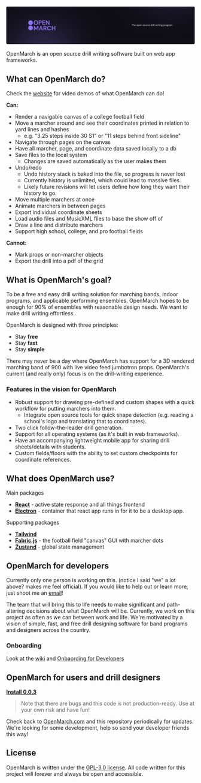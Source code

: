 ![Banner](public/githubbanner.png)

<!-- WHENEVER MODIFYING THIS FILE, you must also modify /docs/README.md to ensure the website is up to date.
    maybe there's a better way to do this without symlinks. someone better than me at ruby pls -->

OpenMarch is an open source drill writing software built on web app frameworks.

## What can OpenMarch do?

Check the [website](https://www.OpenMarch.com/) for video demos of what OpenMarch can do!

**Can:**

- Render a navigable canvas of a college football field
- Move a marcher around and see their coordinates printed in relation to yard lines and hashes
  - e.g. "3.25 steps inside 30 S1" or "11 steps behind front sideline"
- Navigate through pages on the canvas
- Have all marcher, page, and coordinate data saved locally to a db
- Save files to the local system
  - Changes are saved automatically as the user makes them
- Undo/redo
  - Undo history stack is baked into the file, so progress is never lost
  - Currently history is unlimited, which could lead to massive files.
  - Likely future revisions will let users define how long they want their history to go.
- Move multiple marchers at once
- Animate marchers in between pages
- Export individual coordinate sheets
- Load audio files and MusicXML files to base the show off of
- Draw a line and distribute marchers
- Support high school, college, and pro football fields

**Cannot:**

- Mark props or non-marcher objects
- Export the drill into a pdf of the grid

## What is OpenMarch's goal?

To be a free and easy drill writing solution for marching bands, indoor programs, and applicable performing ensembles.
OpenMarch hopes to be enough for 90% of ensembles with reasonable design needs. We want to make drill writing effortless.

OpenMarch is designed with three principles:

- Stay **free**
- Stay **fast**
- Stay **simple**

There may never be a day where OpenMarch has support for a 3D rendered marching band of 900
with live video feed jumbotron props.
OpenMarch's current (and really only) focus is on the drill-writing experience.

### Features in the vision for OpenMarch

- Robust support for drawing pre-defined and custom shapes with a quick workflow for putting marchers into them.
  - Integrate open source tools for quick shape detection (e.g. reading a school's logo and translating that to coordinates).
- Two click follow-the-leader drill generation.
- Support for all operating systems (as it's built in web frameworks).
- Have an accompanying lightweight mobile app for sharing drill sheets/details with students.
- Custom fields/floors with the ability to set custom checkpoints for coordinate references.

## What does OpenMarch use?

Main packages

- [**React**](https://react.dev/) - active state response and all things frontend
- [**Electron**](https://www.electronjs.org/) - container that react app runs in for it to be a desktop app.

Supporting packages

- [**Tailwind**](https://tailwindcss.com/)
- [**Fabric.js**](http://fabricjs.com/) - the football field "canvas" GUI with marcher dots
- [**Zustand**](https://github.com/pmndrs/zustand) - global state management

## OpenMarch for developers

Currently only one person is working on this. (notice I said "we" a lot above? makes me feel official).
If you would like to help out or learn more, just shoot me an [email](mailto:contact@openmarch.com)!

The team
that will bring this to life needs to make significant and path-altering decisions about what OpenMarch will be.
Currently, we work on this project as often as we can between work and life. We're motivated by a
vision of simple, fast, and free drill designing software for band programs and designers across the country.

### Onboarding

Look at the [wiki](https://github.com/OpenMarch/OpenMarch/wiki) and [Onbaording for Developers](https://github.com/OpenMarch/OpenMarch/wiki/Onboarding-for-Developers)

## OpenMarch for users and drill designers

[**Install 0.0.3**](https://github.com/OpenMarch/OpenMarch/releases/tag/v0.0.3)

> Note that there are bugs and this code is not production-ready.
> Use at your own risk and have fun!

Check back to [OpenMarch.com](https://www.OpenMarch.com/) and this repository periodically for updates. We're looking for some development, help so send your developer friends this way!

## License

OpenMarch is written under the [GPL-3.0 license](LICENSE).
All code written for this project will forever and always be open and accessible.
